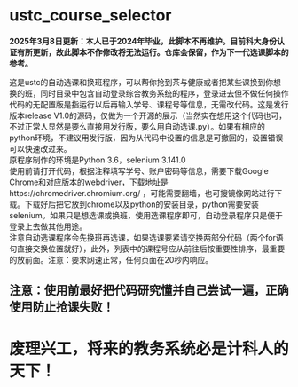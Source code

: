 # ustc_course_selector
**2025年3月8日更新：本人已于2024年毕业，此脚本不再维护。目前科大身份认证有所更新，故此脚本不作修改将无法运行。仓库会保留，作为下一代选课脚本的参考。**

这是ustc的自动选课和换班程序，可以帮你抢到茶与健康或者把某些课换到你想换的班，同时目录中包含自动登录综合教务系统的程序，登录进去但不做任何操作  
代码的无配置版是指运行以后再输入学号、课程号等信息，无需改代码。这是发行版本release V1.0的源码，仅做为一个开源的展示（当然实在想用这个代码也可，不过正常人显然是要么直接用发行版，要么用自动选课.py）。如果有相应的python环境，不建议用发行版，因为从代码中设置的信息是可撤回的，设置错误可以快速改过来。  
原程序制作的环境是Python 3.6，selenium 3.141.0  
使用前请打开代码，根据注释填写学号、账户密码等信息，需要下载Google Chrome和对应版本的webdriver，下载地址是https://chromedriver.chromium.org/ ，可能需要翻墙，也可搜镜像网站进行下载。下载好后把它放到chrome以及python的安装目录，python需要安装selenium。如果只是想选课或换班，使用选课程序即可，自动登录程序只是便于登录上去做其他用途。  
注意自动选课程序会先换班再选课，如果选课要紧请交换两部分代码（两个for语句直接交换位置就好），此外，列表中的课程号应从前往后按重要性排序，最重要的放前面。注意：要求网速正常，任何页面在20秒内响应。
## 注意：使用前最好把代码研究懂并自己尝试一遍，正确使用防止抢课失败！
# 废理兴工，将来的教务系统必是计科人的天下！
